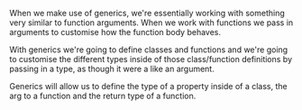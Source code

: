 When we make use of generics, we're essentially working with something very similar to function arguments.
When we work with functions we pass in arguments to customise how the function body behaves.

With generics we're going to define classes and functions and we're going to customise the different types inside of those class/function definitions by passing in a type, as though it were a like an argument.

Generics will allow us to define the type of a property inside of a class, the arg to a function and the return type of a function.
